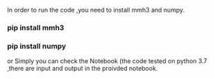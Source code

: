 In order to run the code ,you need to install mmh3 and numpy. 

### pip install mmh3
### pip install numpy

or Simply you can check the Notebook (the code tested on python 3.7 ,there are input and output in the proivded notebook.

